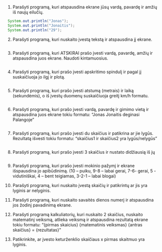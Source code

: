 1. Parašyti programą, kuri atspausdina ekrane jūsų vardą, pavardę ir amžių iš naujų eilučių.

```java
 System.out.println("Jonas");
 System.out.println("Jonaitis");
 System.out.println("29");
```

2. Parašyti programą, kuri nuskaito įvestą tekstą ir atspausdina jį ekrane. 

```JAVA
```

3. Parašyti programą, kuri ATSKIRAI prašo įvesti vardą, pavardę, amžių ir atspausdina juos ekrane. Naudoti kintamuosius.

```JAVA
```

4. Parašyti programą, kuri prašo įvesti apskritimo spindulį ir pagal jį suskaičiuoja jo ilgį ir plotą.

```JAVA
```

5. Parašyti programą, kuri prašo įvesti atstumą (metrais) ir laiką (sekundėmis), o iš įvestų duomenų suskaičiuoja greitį km/h formatu.

```JAVA
```

6. Parašyti programą, kuri prašo įvesti vardą, pavardę ir gimimo vietą ir atspausdina juos ekrane tokiu formatu:
“Jonas Jonaitis deginasi Palangoje” 

```JAVA
```

7. Parašyti programą, kuri prašo įvesti du skaičius ir patikrina ar jie lygūs. Rezultatą išvesti tokiu formatu: 
“skaičius1 ir skaičius2 yra lygūs/nelygūs”

```JAVA
```

8. Parašyti programą, kuri prašo įvesti 3 skaičius ir nustato didžiausią iš jų


```JAVA
```

9. Parašyti programą, kuri prašo įvesti mokinio pažymį ir ekrane išspausdina jo apibūdinimą. (10 – puiku, 9-8 – labai gerai, 7-6- gerai, 5 - vidutiniškai, 4 – bent teigiamas, 3-2-1 – labai blogai)

10. Parašyti programą, kuri nuskaito įvestą skaičių ir patikrintų ar jis yra lyginis ar nelyginis.

11. Parašyti programą, kuri nuskaito savaitės dienos numerį ir atspausdina jos žodinį pavadinimą ekrane.

12. Parašyti programą kalkuliatorių, kuri nuskaito 2 skaičius, nuskaito matematinį veiksmą, atlieka veiksmą ir atspausdina rezultatą ekrane tokiu formatu:
“{pirmas skaicius} {matematinis veiksmas} {antras skaičius} = {rezultatas}”

13. Patikrinkite, ar įvesto keturženklio skaičiaus x pirmas skaitmuo yra lyginis.
